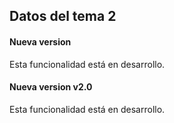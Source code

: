 ## Datos del tema 2

#### Nueva version

Esta funcionalidad está en desarrollo.

#### Nueva version v2.0

Esta funcionalidad está en desarrollo.